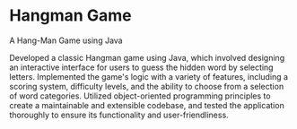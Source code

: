 # Hangman Game
 A Hang-Man Game using Java
 
Developed a classic Hangman game using Java, which involved designing an interactive interface for users to guess the hidden word by selecting letters. Implemented the game's logic with a variety of features, including a scoring system, difficulty levels, and the ability to choose from a selection of word categories. Utilized object-oriented programming principles to create a maintainable and extensible codebase, and tested the application thoroughly to ensure its functionality and user-friendliness.
